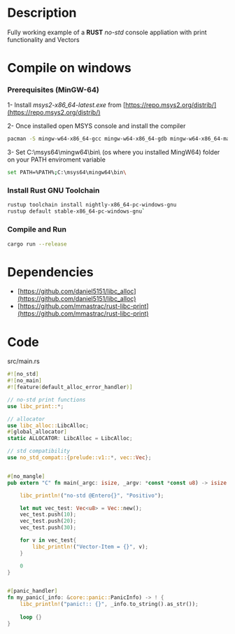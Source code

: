 # Description
Fully working example of a **RUST**  _no-std_ console appliation  with print functionality and  Vectors

# Compile on windows

### Prerequisites (MinGW-64) 
1- Install _msys2-x86_64-latest.exe_  from [https://repo.msys2.org/distrib/](https://repo.msys2.org/distrib/)

2- Once installed open MSYS console and install the compiler
```sh
pacman -S mingw-w64-x86_64-gcc mingw-w64-x86_64-gdb mingw-w64-x86_64-make
```
3- Set C:\msys64\mingw64\bin\  (os where you installed MingW64)  folder on your PATH enviroment variable

```sh
set PATH=%PATH%;C:\msys64\mingw64\bin\
```


### Install Rust GNU Toolchain 

```sh
rustup toolchain install nightly-x86_64-pc-windows-gnu
rustup default stable-x86_64-pc-windows-gnu`
```

### Compile and Run
```sh
cargo run --release
```


# Dependencies
- [https://github.com/daniel5151/libc_alloc](https://github.com/daniel5151/libc_alloc) 
- [https://github.com/mmastrac/rust-libc-print](https://github.com/mmastrac/rust-libc-print)


# Code
src/main.rs

```rust
#![no_std]
#![no_main]
#![feature(default_alloc_error_handler)]

// no-std print functions
use libc_print::*;

// allocator
use libc_alloc::LibcAlloc;
#[global_allocator]
static ALLOCATOR: LibcAlloc = LibcAlloc;

// std compatibility
use no_std_compat::{prelude::v1::*, vec::Vec};


#[no_mangle]
pub extern "C" fn main(_argc: isize, _argv: *const *const u8) -> isize {

    libc_println!("no-std @Entero{}", "Positivo");

    let mut vec_test: Vec<u8> = Vec::new();
    vec_test.push(10);
    vec_test.push(20);
    vec_test.push(30);

    for v in vec_test{
        libc_println!("Vector-Item = {}", v);
    }

    0
}


#[panic_handler]
fn my_panic(_info: &core::panic::PanicInfo) -> ! {
    libc_println!("panic!:: {}", _info.to_string().as_str());
    
    loop {}
}
```
